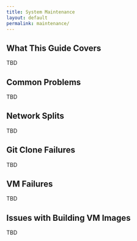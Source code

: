 ```yaml
---
title: System Maintenance
layout: default
permalink: maintenance/
---
```


## What This Guide Covers

TBD


## Common Problems

TBD


## Network Splits

TBD


## Git Clone Failures

TBD



## VM Failures

TBD



## Issues with Building VM Images

TBD
